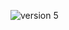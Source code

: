    





![version 5](https://cloud.githubusercontent.com/assets/21317643/19216623/36a5df90-8d89-11e6-9b8c-297d50df6dfb.PNG)


